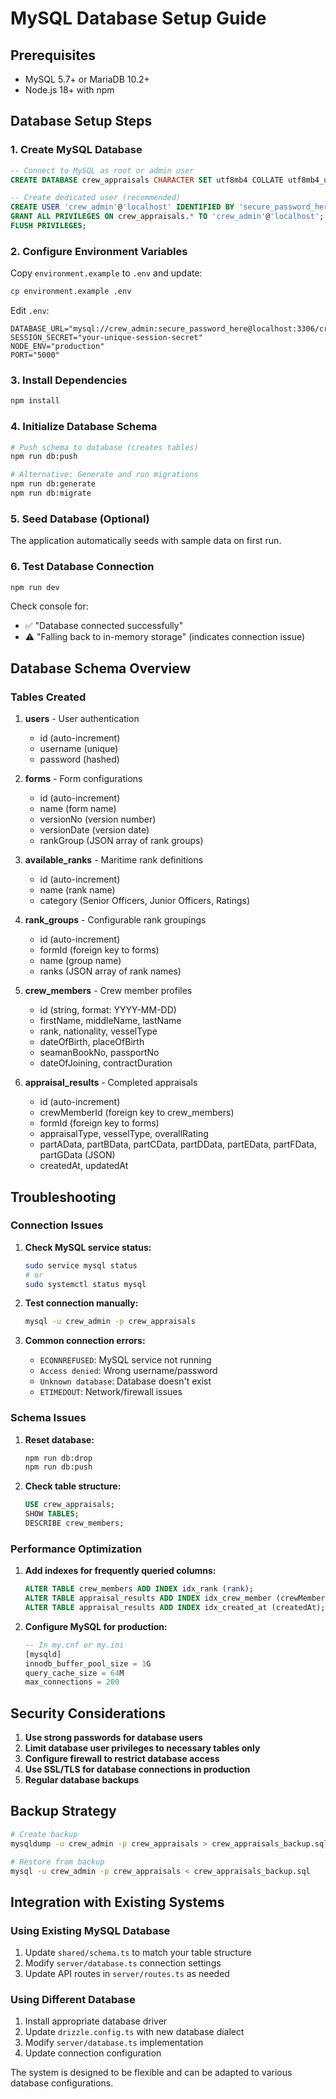 # MySQL Database Setup Guide

## Prerequisites

- MySQL 5.7+ or MariaDB 10.2+
- Node.js 18+ with npm

## Database Setup Steps

### 1. Create MySQL Database

```sql
-- Connect to MySQL as root or admin user
CREATE DATABASE crew_appraisals CHARACTER SET utf8mb4 COLLATE utf8mb4_unicode_ci;

-- Create dedicated user (recommended)
CREATE USER 'crew_admin'@'localhost' IDENTIFIED BY 'secure_password_here';
GRANT ALL PRIVILEGES ON crew_appraisals.* TO 'crew_admin'@'localhost';
FLUSH PRIVILEGES;
```

### 2. Configure Environment Variables

Copy `environment.example` to `.env` and update:

```bash
cp environment.example .env
```

Edit `.env`:

```env
DATABASE_URL="mysql://crew_admin:secure_password_here@localhost:3306/crew_appraisals"
SESSION_SECRET="your-unique-session-secret"
NODE_ENV="production"
PORT="5000"
```

### 3. Install Dependencies

```bash
npm install
```

### 4. Initialize Database Schema

```bash
# Push schema to database (creates tables)
npm run db:push

# Alternative: Generate and run migrations
npm run db:generate
npm run db:migrate
```

### 5. Seed Database (Optional)

The application automatically seeds with sample data on first run.

### 6. Test Database Connection

```bash
npm run dev
```

Check console for:

- ✅ "Database connected successfully"
- ⚠️ "Falling back to in-memory storage" (indicates connection issue)

## Database Schema Overview

### Tables Created

1. **users** - User authentication
   - id (auto-increment)
   - username (unique)
   - password (hashed)

2. **forms** - Form configurations
   - id (auto-increment)
   - name (form name)
   - versionNo (version number)
   - versionDate (version date)
   - rankGroup (JSON array of rank groups)

3. **available_ranks** - Maritime rank definitions
   - id (auto-increment)
   - name (rank name)
   - category (Senior Officers, Junior Officers, Ratings)

4. **rank_groups** - Configurable rank groupings
   - id (auto-increment)
   - formId (foreign key to forms)
   - name (group name)
   - ranks (JSON array of rank names)

5. **crew_members** - Crew member profiles
   - id (string, format: YYYY-MM-DD)
   - firstName, middleName, lastName
   - rank, nationality, vesselType
   - dateOfBirth, placeOfBirth
   - seamanBookNo, passportNo
   - dateOfJoining, contractDuration

6. **appraisal_results** - Completed appraisals
   - id (auto-increment)
   - crewMemberId (foreign key to crew_members)
   - formId (foreign key to forms)
   - appraisalType, vesselType, overallRating
   - partAData, partBData, partCData, partDData, partEData, partFData, partGData (JSON)
   - createdAt, updatedAt

## Troubleshooting

### Connection Issues

1. **Check MySQL service status:**

   ```bash
   sudo service mysql status
   # or
   sudo systemctl status mysql
   ```

2. **Test connection manually:**

   ```bash
   mysql -u crew_admin -p crew_appraisals
   ```

3. **Common connection errors:**
   - `ECONNREFUSED`: MySQL service not running
   - `Access denied`: Wrong username/password
   - `Unknown database`: Database doesn't exist
   - `ETIMEDOUT`: Network/firewall issues

### Schema Issues

1. **Reset database:**

   ```bash
   npm run db:drop
   npm run db:push
   ```

2. **Check table structure:**
   ```sql
   USE crew_appraisals;
   SHOW TABLES;
   DESCRIBE crew_members;
   ```

### Performance Optimization

1. **Add indexes for frequently queried columns:**

   ```sql
   ALTER TABLE crew_members ADD INDEX idx_rank (rank);
   ALTER TABLE appraisal_results ADD INDEX idx_crew_member (crewMemberId);
   ALTER TABLE appraisal_results ADD INDEX idx_created_at (createdAt);
   ```

2. **Configure MySQL for production:**
   ```sql
   -- In my.cnf or my.ini
   [mysqld]
   innodb_buffer_pool_size = 1G
   query_cache_size = 64M
   max_connections = 200
   ```

## Security Considerations

1. **Use strong passwords for database users**
2. **Limit database user privileges to necessary tables only**
3. **Configure firewall to restrict database access**
4. **Use SSL/TLS for database connections in production**
5. **Regular database backups**

## Backup Strategy

```bash
# Create backup
mysqldump -u crew_admin -p crew_appraisals > crew_appraisals_backup.sql

# Restore from backup
mysql -u crew_admin -p crew_appraisals < crew_appraisals_backup.sql
```

## Integration with Existing Systems

### Using Existing MySQL Database

1. Update `shared/schema.ts` to match your table structure
2. Modify `server/database.ts` connection settings
3. Update API routes in `server/routes.ts` as needed

### Using Different Database

1. Install appropriate database driver
2. Update `drizzle.config.ts` with new database dialect
3. Modify `server/database.ts` implementation
4. Update connection configuration

The system is designed to be flexible and can be adapted to various database configurations.
